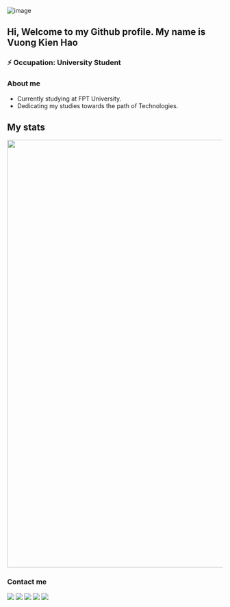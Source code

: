 ![image](https://github.com/user-attachments/assets/header-image)

## Hi, Welcome to my Github profile. My name is Vuong Kien Hao
### ⚡ Occupation: University Student

### About me

- Currently studying at FPT University.
- Dedicating my studies towards the path of Technologies.

## My stats

<p align="center">
<img align="center" width="1000" height="auto" src="https://github-readme-stats.vercel.app/api?username=duocornua&show_icons=true&show=reviews,discussions_started,discussions_answered,prs_merged,prs_merged_percentage" />
</p>

### Contact me

<p align="left">
<a href="mailto:vuongkienhao2006@gmail.com" target="_blank"><img src="https://img.shields.io/badge/-D14836?style=for-the-badge&logo=mailboxdotorg&logoColor=white" /></a>
<a href="https://www.linkedin.com/in/vuongkienhao/" target="_blank"><img src="https://img.shields.io/badge/-%230077B5.svg?style=for-the-badge&logo=readdotcv&logoColor=white" /></a>
<a href="https://www.youtube.com/@DuoCornua" target="_blank"><img src="https://img.shields.io/badge/-%23FF0000.svg?style=for-the-badge&logo=YouTube&logoColor=white" /></a>
<a href="https://github.com/duocornua" target="_blank" ><img src="https://img.shields.io/badge/-%23121011.svg?style=for-the-badge&logo=github&logoColor=white" /></a>
<a href="https://www.coursera.org/learner/vuongkienhao" target="" ><img src="https://img.shields.io/badge/-%231877F2.svg?style=for-the-badge&logo=coursera&logoColor=white" /></a>
